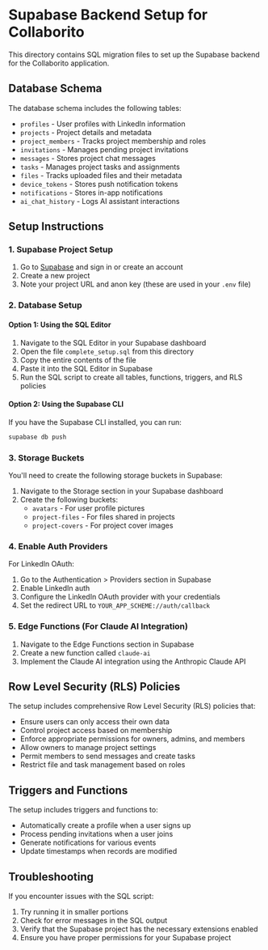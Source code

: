# Supabase Backend Setup for Collaborito

This directory contains SQL migration files to set up the Supabase backend for the Collaborito application.

## Database Schema

The database schema includes the following tables:

- `profiles` - User profiles with LinkedIn information
- `projects` - Project details and metadata
- `project_members` - Tracks project membership and roles
- `invitations` - Manages pending project invitations
- `messages` - Stores project chat messages
- `tasks` - Manages project tasks and assignments
- `files` - Tracks uploaded files and their metadata
- `device_tokens` - Stores push notification tokens
- `notifications` - Stores in-app notifications
- `ai_chat_history` - Logs AI assistant interactions

## Setup Instructions

### 1. Supabase Project Setup

1. Go to [Supabase](https://supabase.com/) and sign in or create an account
2. Create a new project
3. Note your project URL and anon key (these are used in your `.env` file)

### 2. Database Setup

#### Option 1: Using the SQL Editor

1. Navigate to the SQL Editor in your Supabase dashboard
2. Open the file `complete_setup.sql` from this directory
3. Copy the entire contents of the file
4. Paste it into the SQL Editor in Supabase
5. Run the SQL script to create all tables, functions, triggers, and RLS policies

#### Option 2: Using the Supabase CLI

If you have the Supabase CLI installed, you can run:

```bash
supabase db push
```

### 3. Storage Buckets

You'll need to create the following storage buckets in Supabase:

1. Navigate to the Storage section in your Supabase dashboard
2. Create the following buckets:
   - `avatars` - For user profile pictures
   - `project-files` - For files shared in projects
   - `project-covers` - For project cover images

### 4. Enable Auth Providers

For LinkedIn OAuth:

1. Go to the Authentication > Providers section in Supabase
2. Enable LinkedIn auth
3. Configure the LinkedIn OAuth provider with your credentials
4. Set the redirect URL to `YOUR_APP_SCHEME://auth/callback`

### 5. Edge Functions (For Claude AI Integration)

1. Navigate to the Edge Functions section in Supabase
2. Create a new function called `claude-ai`
3. Implement the Claude AI integration using the Anthropic Claude API

## Row Level Security (RLS) Policies

The setup includes comprehensive Row Level Security (RLS) policies that:

- Ensure users can only access their own data
- Control project access based on membership
- Enforce appropriate permissions for owners, admins, and members
- Allow owners to manage project settings
- Permit members to send messages and create tasks
- Restrict file and task management based on roles

## Triggers and Functions

The setup includes triggers and functions to:

- Automatically create a profile when a user signs up
- Process pending invitations when a user joins
- Generate notifications for various events
- Update timestamps when records are modified

## Troubleshooting

If you encounter issues with the SQL script:

1. Try running it in smaller portions
2. Check for error messages in the SQL output
3. Verify that the Supabase project has the necessary extensions enabled
4. Ensure you have proper permissions for your Supabase project 